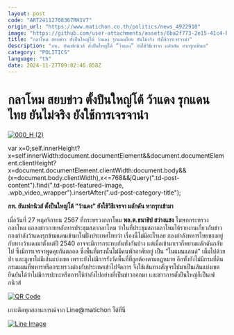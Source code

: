 ```yaml
---
layout: post
code: "ART24112708367RH1V7"
origin_url: "https://www.matichon.co.th/politics/news_4922910"
image: "https://github.com/user-attachments/assets/6ba2f773-2e15-41c4-b5aa-46354ff1fba7"
title: "กลาโหม สยบข่าว ตั้งปืนใหญ่โต้ ว้าแดง รุกแดนไทย ยันไม่จริง ยังใช้การเจรจานำ"
description: "กห. ยันเฟกนิวส์ ตั้งปืนใหญ่โต้ ”ว้าแดง” ยังใช้วิธีเจรจา ผลักดัน หากรุกเข้ามา"
category: "POLITICS"
language: "th"
date: 2024-11-27T09:02:46.858Z
---
```


# กลาโหม สยบข่าว ตั้งปืนใหญ่โต้ ว้าแดง รุกแดนไทย ยันไม่จริง ยังใช้การเจรจานำ

[![](https://www.matichon.co.th/wp-content/uploads/2024/11/000_H-2.jpg "000_H (2)")](https://www.matichon.co.th/wp-content/uploads/2024/11/000_H-2.jpg)

var x=0;self.innerHeight?x=self.innerWidth:document.documentElement&&document.documentElement.clientHeight?x=document.documentElement.clientWidth:document.body&&(x=document.body.clientWidth),x<=768&&jQuery(".td-post-content").find(".td-post-featured-image, .wpb\_video\_wrapper").insertAfter(".ud-post-category-title");

**กห. ยันเฟกนิวส์ ตั้งปืนใหญ่โต้ ”ว้าแดง” ยังใช้วิธีเจรจา ผลักดัน หากรุกเข้ามา**

เมื่อวันที่ 27 พฤศจิกายน 2567 ที่กระทรวงกลาโหม **พล.ต.ธนาธิป สว่างแสง** โฆษกกระทรวงกลาโหม แถลงข่าวภายหลังหารประชุมสภากลาโหม ว่าในที่ประชุมสภากลาโหมได้รายงานเกี่ยวกับข่าวกองกำลังว้าแดงรุกข้ามแดนเข้ามาในฝั่งประเทศไทยว่า เรื่องนี้ไม่มีอะไรเลย กองกำลังทหารไทยของอยู่กับทางว้าแดงมาตั้งแต่ปี 2540 อาจจะมีการกระทบกันทั่งกันบ้าง แต่เมื่อเข้ามาเราก็พยามผลักดันกลับไป ซึ่งมีการเจรจาพูดคุยกันตลอด ซึ่งพื้นที่ตรงนั้นไม่มีคนพักอาศัยอยู่ เป็น “โนแมนแลนด์” เต็มไปด้วย ป่า และภูเขาไม่มีเส้นแบ่งเขต เพราะยังไม่มีการรังวัดพื้นที่ที่ถูกต้องตามกฏหมาย อีกทั้งยังไม่มีกรมที่ดิน กรมแผนที่ทหารหรือกระทรวงต่างกับประเทศเข้าไปจัดการ จึงใช้เส้นทางสัญจรไปมาเป็นเส้นแบ่งเขต ยืนยันได้ว่าไม่มีการปะทะหรือการใช้กำลังไปอย่างที่เป็นข่าวออกมา และข่าวการตั้งปืนใหญ่ก็เป็นเฟกนิวส์

[![QR Code](https://www.matichon.co.th/wp-content/uploads/2023/07/wob1371z.jpg)](https://lin.ee/ht0nDxX)

เกาะติดทุกสถานการณ์จาก Line@matichon ได้ที่นี่

[![Line Image](https://www.matichon.co.th/wp-content/uploads/2023/07/th.png)](https://lin.ee/ht0nDxX)
